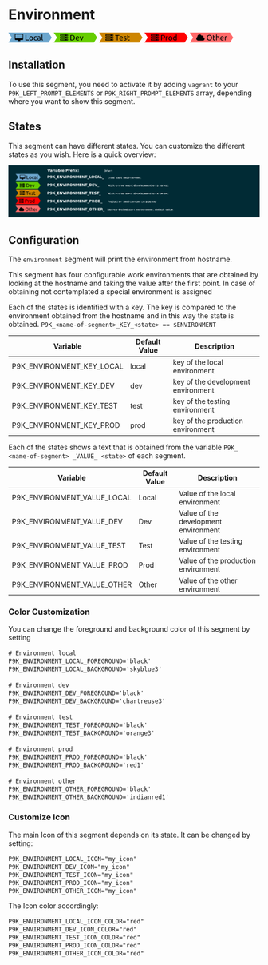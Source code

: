 # Environment

![](segment-local.png) ![](segment-dev.png) ![](segment-test.png) ![](segment-prod.png) ![](segment-other.png)

## Installation

To use this segment, you need to activate it by adding `vagrant` to your
`P9K_LEFT_PROMPT_ELEMENTS` or `P9K_RIGHT_PROMPT_ELEMENTS` array, depending
where you want to show this segment.

## States

This segment can have different states. You can customize the different states
as you wish. Here is a quick overview:

![](states.png)

## Configuration

The `environment` segment will print the environment from hostname.

This segment has four configurable work environments that are obtained by looking at the hostname and taking the value after the first point. In case of obtaining not contemplated a special environment is assigned

Each of the states is identified with a key. The key is compared to the environment obtained from the hostname and in this way the state is obtained. 
`P9K_<name-of-segment>_KEY_<state> == $ENVIRONMENT` 

| Variable | Default Value | Description |
|----------|---------------|-------------|
|P9K_ENVIRONMENT_KEY_LOCAL  |local  |key of the local environment|
|P9K_ENVIRONMENT_KEY_DEV    |dev    |key of the development environment|
|P9K_ENVIRONMENT_KEY_TEST   |test   |key of the testing environment|
|P9K_ENVIRONMENT_KEY_PROD   |prod   |key of the production environment|

Each of the states shows a text that is obtained from the variable `P9K_ <name-of-segment> _VALUE_ <state>` of each segment.

| Variable | Default Value | Description |
|----------|---------------|-------------|
|P9K_ENVIRONMENT_VALUE_LOCAL|Local|Value of the local environment|
|P9K_ENVIRONMENT_VALUE_DEV  |Dev|Value of the development environment|
|P9K_ENVIRONMENT_VALUE_TEST |Test|Value of the testing environment|
|P9K_ENVIRONMENT_VALUE_PROD |Prod|Value of the production environment|
|P9K_ENVIRONMENT_VALUE_OTHER|Other|Value of the other environment|

### Color Customization

You can change the foreground and background color of this segment by setting
```
# Environment local
P9K_ENVIRONMENT_LOCAL_FOREGROUND='black'
P9K_ENVIRONMENT_LOCAL_BACKGROUND='skyblue3'

# Environment dev
P9K_ENVIRONMENT_DEV_FOREGROUND='black'
P9K_ENVIRONMENT_DEV_BACKGROUND='chartreuse3'

# Environment test
P9K_ENVIRONMENT_TEST_FOREGROUND='black'
P9K_ENVIRONMENT_TEST_BACKGROUND='orange3'

# Environment prod
P9K_ENVIRONMENT_PROD_FOREGROUND='black'
P9K_ENVIRONMENT_PROD_BACKGROUND='red1'

# Environment other
P9K_ENVIRONMENT_OTHER_FOREGROUND='black'
P9K_ENVIRONMENT_OTHER_BACKGROUND='indianred1'
```

### Customize Icon

The main Icon of this segment depends on its state.
It can be changed by setting:
```
P9K_ENVIRONMENT_LOCAL_ICON="my_icon"
P9K_ENVIRONMENT_DEV_ICON="my_icon"
P9K_ENVIRONMENT_TEST_ICON="my_icon"
P9K_ENVIRONMENT_PROD_ICON="my_icon"
P9K_ENVIRONMENT_OTHER_ICON="my_icon"
```

The Icon color accordingly:
```
P9K_ENVIRONMENT_LOCAL_ICON_COLOR="red"
P9K_ENVIRONMENT_DEV_ICON_COLOR="red"
P9K_ENVIRONMENT_TEST_ICON_COLOR="red"
P9K_ENVIRONMENT_PROD_ICON_COLOR="red"
P9K_ENVIRONMENT_OTHER_ICON_COLOR="red"
```